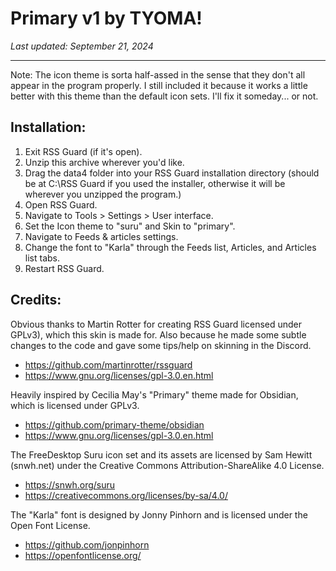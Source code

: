 
# Primary v1 by TYOMA!
*Last updated: September 21, 2024*
***

Note: The icon theme is sorta half-assed in the sense 
that they don't all appear in the program properly.
I still included it because it works a little better 
with this theme than the default icon sets. I'll fix it
someday... or not.


## Installation:
1. Exit RSS Guard (if it's open).
2. Unzip this archive wherever you'd like.
3. Drag the data4 folder into your RSS Guard installation
   directory (should be at C:\RSS Guard if you used the 
   installer, otherwise it will be wherever you unzipped 
   the program.)
4. Open RSS Guard.
5. Navigate to Tools > Settings > User interface.
6. Set the Icon theme to "suru" and Skin to "primary".
7. Navigate to Feeds & articles settings.
8. Change the font to "Karla" through the Feeds list, 
   Articles, and Articles list tabs.
9. Restart RSS Guard.

## Credits:
Obvious thanks to Martin Rotter for creating RSS Guard 
licensed under GPLv3), which this skin is made for.
Also because he made some subtle changes to the code and 
gave some tips/help on skinning in the Discord.
- https://github.com/martinrotter/rssguard
- https://www.gnu.org/licenses/gpl-3.0.en.html

Heavily inspired by Cecilia May's "Primary" theme made 
for Obsidian, which is licensed under GPLv3.
- https://github.com/primary-theme/obsidian
- https://www.gnu.org/licenses/gpl-3.0.en.html

The FreeDesktop Suru icon set and its assets are licensed
by Sam Hewitt (snwh.net) under the Creative Commons 
Attribution-ShareAlike 4.0 License. 
- https://snwh.org/suru
- https://creativecommons.org/licenses/by-sa/4.0/

The "Karla" font is designed by Jonny Pinhorn and is
licensed under the Open Font License.
- https://github.com/jonpinhorn
- https://openfontlicense.org/

